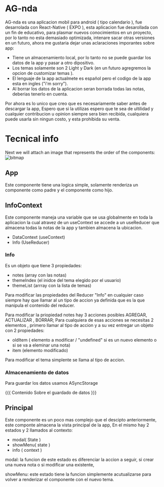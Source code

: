 # AG-nda 
AG-nda es una aplicacion mobil para android ( tipo calendario ), fue desarrolada con React-Native ( EXPO ), esta aplicacion fue desarollada con un fin de educativo, para plasmar nuevos conocimientos en un proyecto, por lo tanto no esta demasiado optimizada, intenare sacar otras versiones en un futuro, ahora me gustaria dejar unas aclaraciones imporantes sobre app:

 - Tiene un almacenamiento local, por lo tanto no se puede guardar los datos de la app y pasar a otro dipositivo.
 - Los temas solamente son 2 Light y Dark (en un futuro agregremos la opcion de customizar temas ).
 - El lenguaje de la app actualmete es español pero el codigo de la app esta en ingles ("i'm sorry").
 - Al borrar los datos de la aplicacion seran borrada todas las notas, deberias tenerlo en cuenta.

Por ahora es lo unico que creo que es necesariamente saber antes de descargar la app, Espero que si la utilizas espero que te sea de ultilidad y cualquier contribucion u opinion siempre sera bien recibida, cualquiera puede usarla sin ningun costo, y esta prohibida su venta.


# Tecnical info

Next we will attach an image that represents the order of the components:
![bitmap](https://user-images.githubusercontent.com/93448122/234439807-907695ad-4615-4118-afa7-cc3abb64abb8.png)

## App
Este componente tiene una logica simple, solamente renderiza un componente <InfoContext> como padre y el componente <Principal> como hijo.

## InfoContext
  
  Este componente maneja una variable que se usa globalmente en toda la aplicacion la cual atravez de un useContext se accede a un useReducer que almacena todas la notas de la app y tambien almacena la ubicacion.
 
  - DataContext (useContext)
  - Info (UseReducer)

### Info
  
Es un objeto que tiene 3 propiedades:
  - notes (array con las notas)
  - themeIndex (el inidce del tema elegido por el usuario)
  - themeList (arrray con la lista de temas)

Para modificar las propiedades del Reducer "Info" en cualquier caso siempre hay que llamar al un tipo de accion ya definida que es la que manipula el contenido del reducer.
 
 Para modificar la priopiedad notes hay 3 acciones posibles AGREGAR, ACTUALIZAR , BORRAR; Para cualquiera de esas acciones se necesitas 2 elementos , primero llamar al tipo de accion y a su vez entregar un objeto con 2 propiedades:
  
 - oldItem ( elemento a modificar / "undefined" si es un nuevo elemento o si se va a eleminar una nota)
 - item (elemento modificado)

 Para modificar el tema simplente se llama al tipo de accion.
  
 ### Almacenamiento de datos
 
 Para guardar los datos usamos ASyncStorage 
 
 {{{				Contenido Sobre el guardado de datos 				}}}
 
 ## Principal
 
 Este componente es un poco mas complejo que el  descipto anteriormente, este componte almacena la vista principal de la app, En el mismo hay 2 estados y 2 llamados al contexto:
 
 - modal( State )
 - showMenu( state )
 - info ( context )

modal: la funcion de este estado es diferenciar la accion a seguir, si crear una nueva nota o si modificar una existente, 
	
showMenu: este estado tiene la funcion simplemente acutualizarse para volver a renderizar el componente con el nuevo tema.
